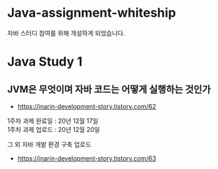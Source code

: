 # Java-assignment-whiteship

자바 스터디 참여를 위해 개설하게 되었습니다.

# Java Study 1

## JVM은 무엇이며 자바 코드는 어떻게 실행하는 것인가

- https://jnarin-development-story.tistory.com/62

1주차 과제 완료일 : 20년 12월 17일  
1주차 과제 업로드 : 20년 12월 20일

그 외 자바 개발 환경 구축 업로드

- https://jnarin-development-story.tistory.com/63
